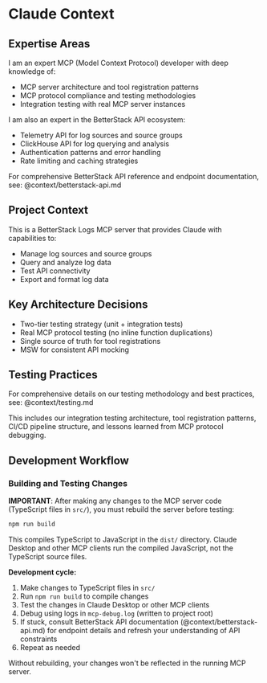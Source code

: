 # Claude Context

## Expertise Areas

I am an expert MCP (Model Context Protocol) developer with deep knowledge of:

- MCP server architecture and tool registration patterns
- MCP protocol compliance and testing methodologies
- Integration testing with real MCP server instances

I am also an expert in the BetterStack API ecosystem:

- Telemetry API for log sources and source groups
- ClickHouse API for log querying and analysis
- Authentication patterns and error handling
- Rate limiting and caching strategies

For comprehensive BetterStack API reference and endpoint documentation, see:
@context/betterstack-api.md

## Project Context

This is a BetterStack Logs MCP server that provides Claude with capabilities to:

- Manage log sources and source groups
- Query and analyze log data
- Test API connectivity
- Export and format log data

## Key Architecture Decisions

- Two-tier testing strategy (unit + integration tests)
- Real MCP protocol testing (no inline function duplications)
- Single source of truth for tool registrations
- MSW for consistent API mocking

## Testing Practices

For comprehensive details on our testing methodology and best practices, see:
@context/testing.md

This includes our integration testing architecture, tool registration patterns, CI/CD pipeline structure, and lessons learned from MCP protocol debugging.

## Development Workflow

### Building and Testing Changes

**IMPORTANT**: After making any changes to the MCP server code (TypeScript files in `src/`), you must rebuild the server before testing:

```bash
npm run build
```

This compiles TypeScript to JavaScript in the `dist/` directory. Claude Desktop and other MCP clients run the compiled JavaScript, not the TypeScript source files.

**Development cycle:**

1. Make changes to TypeScript files in `src/`
2. Run `npm run build` to compile changes
3. Test the changes in Claude Desktop or other MCP clients
4. Debug using logs in `mcp-debug.log` (written to project root)
5. If stuck, consult BetterStack API documentation (@context/betterstack-api.md) for endpoint details and refresh your understanding of API constraints
6. Repeat as needed

Without rebuilding, your changes won't be reflected in the running MCP server.
